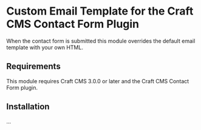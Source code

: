 # Custom Email Template for the Craft CMS Contact Form Plugin

When the contact form is submitted this module overrides the default email template with your own HTML.

## Requirements

This module requires Craft CMS 3.0.0 or later and the Craft CMS Contact Form plugin.

## Installation

...